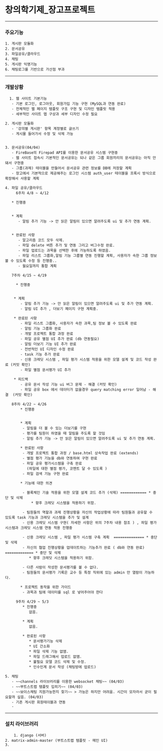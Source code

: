 # 창의학기제_장고프로젝트

------
### 주요기능

   	1. 게시판 모듈화
   	2. 문서공유
   	3. 파일공유/클라우드
   	4. 채팅
   	5. 게시판 익명기능
   	6. 채팅로그를 기반으로 가산점 부과
------
### 개발상황

      1. 웹 사이트 기본기능
       - 기본 로그인, 로그아웃, 회원가입 기능 구현 (MySQL과 연동 완료)
       - 전체적인 웹 페이지 템플릿 구조 구현 및 디자인 템플릿 적용
       - 세부적인 사이트 맵 구상과 세부 디자인 수정 필요

   	2. 게시판 모듈화
       - '강의별 게시판' 항목 계정별로 글쓰기
       - 게시물 들어가서 수정 및 삭제 가능


   	3. 문서공유(04/04)
       - FireBase의 Firepad API를 이용한 문서공유 시스템 구현중
       - 웹 사이트 접속시 기본적인 문서공유는 되나 같은 그룹 회원끼리의 문서공유는 아직 안돼서 구현중
       - 그룹(과제) 테이블을 만들어서 문서공유 관련 정보를 DB에 저장할 계획
       - 장고에서 기본적으로 제공해주는 로그인 시스템 auth_user 테이블을 프록시 방식으로 확장해서 사용할 계획

   	4. 파일 공유/클라우드
         6주차 4/8 ~ 4/12

       * 진행중
          

       * 계획
          - 알림 추가 기능 -> 안 읽은 알림이 있으면 알려주도록 ui 및 추가 연동 계획.


       * 완료된 사항
          - 알고리즘 코드 모두 삭제.
          - 파일 delete 버튼 추가 및 연동 그리고 버그수정 완료.
          - 파일 업로드는 과목을 선택한 후에 가능하도록 하였음.
          - 파일 리스트 그룹화,알림 기능 그룹별 연동 진행할 계획, 사용자가 속한 그룹 정보 볼 수 있도록 수정 등 진행중..
          - 월요일까지 통합 계획
          
       7주차 4/15 ~ 4/19

         * 진행중
          

        * 계획 
           - 알림 추가 기능 -> 안 읽은 알림이 있으면 알려주도록 ui 및 추가 연동 계획.
           - 알림 UI 추가 , 더보기 페이지 구현 계획중.
               
        * 완료된 사항
           - 파일 리스트 그룹화, 사용자가 속한 과목,팀 정보 볼 수 있도록 완료
           - 알림 기능 그룹화 완료
           - 개발 프로젝트 통합 과정 완료
           - 파일 공유 별점 UI 추가 완료 (db 연동필요)
           - 알림 더보기 기능 UI 추가 완료
           - 전반적인 UI 디자인 수정 완료
           - task 기능 추가 완료
           - 신용 크레딧 시스템 , 파일 평가 시스템 적용을 위한 모델 설계 및 코드 작성 완료 (커밋 확인) 
           - 파일 별점 문서평가 UI 추가 
           
        * 피드백
           - 공유 문서 작성 기능 ui 버그 문제 - 해결 (커밋 확인) 
           - 파일 공유 box 에서 데이터가 없을경우 query matching error 일어남 - 해결  (커밋 확인) 

       8주차 4/22 ~ 4/26
           * 진행중
          
            
           * 계획 
            - 알림을 더 볼 수 있는 더보기를 구현
            - 평가를 팀원이 하였을 때 알림을 주도록 할 것임 
            - 알림 추가 기능 -> 안 읽은 알림이 있으면 알려주도록 ui 및 추가 연동 계획.
            
           * 완료된 사항
            - 개발 프로젝트 통합 과정 / base.html 상속작업 완료 (extends) 
            - 별점 평가 기능을 db와 연동하여 구현 완료 
            - 파일 공유 평가시스템을 구축 완료 
              (파일에 대한 별점 평가, 코멘트 달 수 있도록 )
            - 파일 검색 기능 구현 완료   
            
           * 기능에 대한 의견
           
            - 블록체인 기술 적용을 위한 모델 설계 코드 추가 (삭제) ============ * 중단 및 삭제 
                * 향후 크레딧 시스템을 적용하기 위함.
               
            - 팀원들의 역할과 과제 진행상황을 자신의 작업상황에 따라 팀원들과 공유할 수 있도록 task 기능과 크레딧 시스템을 추가 및 설계
            - 신용 크레딧 시스템 구현( 자세한 사항은 위의 7주차 내용 참조 ) , 파일 평가 시스템과 크레딧 시스템 연동 적용 진행중 
            
            - 신용 크레딧 시스템 , 파일 평가 시스템 구축 계획  ============== * 중단 및 삭제  
            - 자신의 협업 진행상황을 업데이트하는 기능추가 완료 ( db와 연동 완료)  ============= * 중단 및 삭제 
               * 향후 크레딧 시스템을 적용하기 위함.
          
            - 다른 사람이 작성한 문서평가를 볼 수 없다.
            - 팀원들의 문서평가 기록은 교수 등 특정 직위에 있는 admin 만 열람이 가능하다. 

           * 프로젝트 동작을 위한 가이드
            - 과목과 팀에 데이터를 sql 로 넣어주어야 한다
            
         9주차 4/29 ~ 5/3
            * 진행중
               없음.
            
            * 계획 
               없음.
            
            * 완료된 사항
               * 문서평가기능 삭제 
               * UI 간소화
               * 파일 삭제 기능 없앰.
               * 파일 드래그해서 업로드 없앰.
               * 불필요 모델 코드 삭제 및 수정. 
               * 인수인계 문서 작성 (채팅방에 업로드)
         
   	5. 채팅
       - ~~channels 라이브러리를 이용한 websocket 채팅~~ (04/03)
       - ~~부트스트랩 탬플릿 입히기~~ (04/03)
       - ~~보이스채팅 지원가능한지 찾기~~ > 가능은 하지만 어려움. 시간이 모자라서 굳이 필요할까 싶음. (04/03)
       - 기존 게시판 회원테이블과 연동
       -

-----

### 설치 라이브러리

     	1. django (서버)
   	2. matrix-admin-master (부트스트랩 템플릿 - 메인 UI)
   	3.
